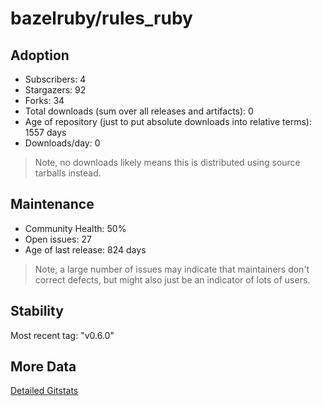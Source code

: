 # bazelruby/rules_ruby

## Adoption

- Subscribers: 4
- Stargazers: 92
- Forks: 34
- Total downloads (sum over all releases and artifacts): 0
- Age of repository (just to put absolute downloads into relative terms): 1557 days
- Downloads/day: 0

> Note, no downloads likely means this is distributed using source tarballs instead.

## Maintenance

- Community Health: 50%
- Open issues: 27
- Age of last release: 824 days

> Note, a large number of issues may indicate that maintainers don't correct defects, but might also
> just be an indicator of lots of users.

## Stability

Most recent tag: "v0.6.0"

## More Data

[Detailed Gitstats](/bazel-catalog/gitstats/bazelruby/rules_ruby)

